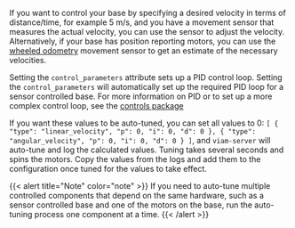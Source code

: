 If you want to control your base by specifying a desired velocity in terms of distance/time, for example 5 m/s, and you have a movement sensor that measures the actual velocity, you can use the sensor to adjust the velocity.
Alternatively, if your base has position reporting motors, you can use the [wheeled odometry](/operate/reference/components/movement-sensor/wheeled-odometry/) movement sensor to get an estimate of the necessary velocities.

Setting the `control_parameters` attribute sets up a PID control loop.
Setting the `control_parameters` will automatically set up the required PID loop for a sensor controlled base.
For more information on PID or to set up a more complex control loop, see the [controls package](/operate/reference/controls-package/)

If you want these values to be auto-tuned, you can set all values to 0: `[ { "type": "linear_velocity", "p": 0, "i": 0, "d": 0 }, { "type": "angular_velocity", "p": 0, "i": 0, "d": 0 } ]`, and `viam-server` will auto-tune and log the calculated values.
Tuning takes several seconds and spins the motors.
Copy the values from the logs and add them to the configuration once tuned for the values to take effect.

{{< alert title="Note" color="note" >}}
If you need to auto-tune multiple controlled components that depend on the same hardware, such as a sensor controlled base and one of the motors on the base, run the auto-tuning process one component at a time.
{{< /alert >}}
